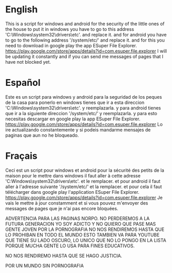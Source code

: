 # English
This is a script for windows and android for the security of the little ones of the house to put it in windows you have to go to this address 'C:\Windows\system32\drivers\etc'. and replace it.
and for android you have to go to the following address '/system/etc/' and replace it. and for this you need to download in google play the app ESuper File Explorer. https://play.google.com/store/apps/details?id=com.esuper.file.explorer 
I will be updating it constantly and if you can send me messages of pages that I have not blocked yet.

# Español
Este es un script para windows y android para la seguridad de los peques de la casa para ponerlo en windows tienes que ir a esta direccion 'C:\Windows\system32\drivers\etc'. y reemplazarla.
y para android tienes que ir a la siguiente direccion '/system/etc/' y reemplazarla. y para esto necesitas descargar en google play la app ESuper File Explorer. https://play.google.com/store/apps/details?id=com.esuper.file.explorer 
Lo ire actualizando constantemente y si podeis mandarme mensajes de paginas que aun no he bloqueado.

# Fraçais
Ceci est un script pour windows et android pour la sécurité des petits de la maison pour le mettre dans windows il faut aller à cette adresse 'C:Windows\system32\drivers\etc'. et le remplacer.
et pour android il faut aller à l'adresse suivante '/system/etc/' et la remplacer. et pour cela il faut télécharger dans google play l'application ESuper File Explorer. https://play.google.com/store/apps/details?id=com.esuper.file.explorer 
Je vais le mettre à jour constamment et si vous pouvez m'envoyer des messages de pages que je n'ai pas encore bloquées.

ADVERTENCIA PARA LAS PAGINAS NORPO. NO PERDEREMOS A LA FUTURA GENERACION YO SOY ADICTO Y NO QUIERO QUE PASE MAS GENTE JOVEN POR LA PORNOGRAFIA NO NOS RENDIREMOS HASTA QUE LO PROHIBAN EN TODO EL MUNDO ESTO TAMBIEN VA PARA YOUTUBE QUE TIENE SU LADO OSCURO, LO UNICO QUE NO LO PONGO EN LA LISTA PORQUE MUCHA GENTE LO USA PARA FINES EDUCATIVOS.

NO NOS RENDIREMO HASTA QUE SE HAGO JUSTICIA.

POR UN MUNDO SIN PORNOGRAFIA
